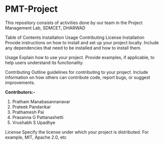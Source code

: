 # PMT-Project
This repository consists of activities done by our team in the Project Management Lab, SDMCET, DHARWAD

Table of Contents
Installation
Usage
Contributing
License
Installation
Provide instructions on how to install and set up your project locally. Include any dependencies that need to be installed and how to install them.

Usage
Explain how to use your project. Provide examples, if applicable, to help users understand its functionality.

Contributing
Outline guidelines for contributing to your project. Include information on how others can contribute code, report bugs, or suggest improvements.

**Contributors:-**
1. Pratham Manabasannanavar
2. Prateek Pandarikar
3. Prathamesh Pai
4. Prasanna G Pattanashetti
5. Vrushabh S Upadhye

License
Specify the license under which your project is distributed. For example, MIT, Apache 2.0, etc
